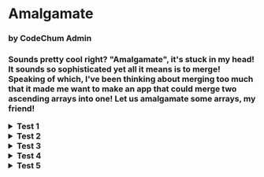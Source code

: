 <h1>Amalgamate</h1>
<h3>by CodeChum Admin<h3>

Sounds pretty cool right? "Amalgamate", it's stuck in my head! It sounds so sophisticated yet all it means is to merge! Speaking of which, I've been thinking about merging too much that it made me want to make an app that could merge two ascending arrays into one! Let us amalgamate some arrays, my friend!

<details>
    <summary>Test 1</summary>
    
    Enter the number of elements of the first array: 5
    2 3 9 10 11
    Enter the number of elements of the second array: 3
    1 5 9
    New array: 1 2 3 5 9 9 10 11
</details>
<details>
    <summary>Test 2</summary>
    
    Enter the number of elements of the first array: 4
    9 10 13 15
    Enter the number of elements of the second array: 4
    7 8 15 16
    New array: 7 8 9 10 13 15 15 16
</details>
<details>
    <summary>Test 3</summary>
    
    Enter the number of elements of the first array: 2
    2 5
    Enter the number of elements of the second array: 6
    1 2 3 9 10 11
    New array: 1 2 2 3 5 9 10 11
</details>
<details>
    <summary>Test 4</summary>
    
    Enter the number of elements of the first array: 3
    56 59 60
    Enter the number of elements of the second array: 3
    55 59 60
    New array: 55 56 59 59 60 60
</details>
<details>
    <summary>Test 5</summary>
    
    Enter the number of elements of the first array: 5
    1 3 5 7 9
    Enter the number of elements of the second array: 5
    2 4 6 8 10
    New array: 1 2 3 4 5 6 7 8 9 10
</details>